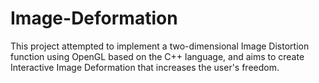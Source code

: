 # Image-Deformation

This project attempted to implement a two-dimensional Image Distortion function using OpenGL based on the C++ language, and aims to create Interactive Image Deformation that increases the user's freedom.
